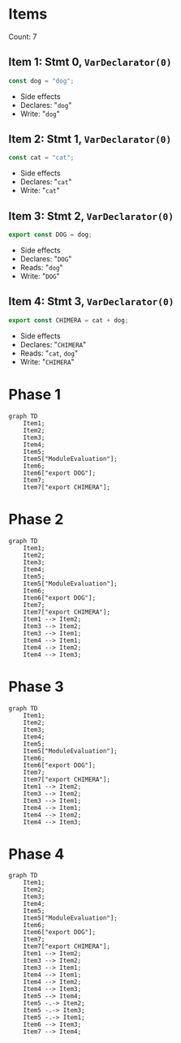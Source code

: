 # Items

Count: 7

## Item 1: Stmt 0, `VarDeclarator(0)`

```js
const dog = "dog";
```

- Side effects
- Declares: "`dog`"
- Write: "`dog`"

## Item 2: Stmt 1, `VarDeclarator(0)`

```js
const cat = "cat";
```

- Side effects
- Declares: "`cat`"
- Write: "`cat`"

## Item 3: Stmt 2, `VarDeclarator(0)`

```js
export const DOG = dog;
```

- Side effects
- Declares: "`DOG`"
- Reads: "`dog`"
- Write: "`DOG`"

## Item 4: Stmt 3, `VarDeclarator(0)`

```js
export const CHIMERA = cat + dog;
```

- Side effects
- Declares: "`CHIMERA`"
- Reads: "`cat`, `dog`"
- Write: "`CHIMERA`"

# Phase 1

```mermaid
graph TD
    Item1;
    Item2;
    Item3;
    Item4;
    Item5;
    Item5["ModuleEvaluation"];
    Item6;
    Item6["export DOG"];
    Item7;
    Item7["export CHIMERA"];
```

# Phase 2

```mermaid
graph TD
    Item1;
    Item2;
    Item3;
    Item4;
    Item5;
    Item5["ModuleEvaluation"];
    Item6;
    Item6["export DOG"];
    Item7;
    Item7["export CHIMERA"];
    Item1 --> Item2;
    Item3 --> Item2;
    Item3 --> Item1;
    Item4 --> Item1;
    Item4 --> Item2;
    Item4 --> Item3;
```

# Phase 3

```mermaid
graph TD
    Item1;
    Item2;
    Item3;
    Item4;
    Item5;
    Item5["ModuleEvaluation"];
    Item6;
    Item6["export DOG"];
    Item7;
    Item7["export CHIMERA"];
    Item1 --> Item2;
    Item3 --> Item2;
    Item3 --> Item1;
    Item4 --> Item1;
    Item4 --> Item2;
    Item4 --> Item3;
```

# Phase 4

```mermaid
graph TD
    Item1;
    Item2;
    Item3;
    Item4;
    Item5;
    Item5["ModuleEvaluation"];
    Item6;
    Item6["export DOG"];
    Item7;
    Item7["export CHIMERA"];
    Item1 --> Item2;
    Item3 --> Item2;
    Item3 --> Item1;
    Item4 --> Item1;
    Item4 --> Item2;
    Item4 --> Item3;
    Item5 --> Item4;
    Item5 -.-> Item2;
    Item5 -.-> Item3;
    Item5 -.-> Item1;
    Item6 --> Item3;
    Item7 --> Item4;
```
